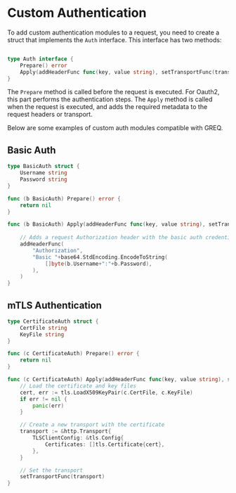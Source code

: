 # Custom Authentication
To add custom authentication modules to a request, you need to create a struct that implements the `Auth` interface. This interface has two methods:

```go

type Auth interface {
    Prepare() error
    Apply(addHeaderFunc func(key, value string), setTransportFunc(transport http.RoundTripper))
}
```

The `Prepare` method is called before the request is executed. For Oauth2, this part performs the authentication steps. The `Apply` method is called when the request is executed, and adds the required metadata to the request headers or transport.

Below are some examples of custom auth modules compatible with GREQ.


## Basic Auth
```go
type BasicAuth struct {
    Username string
    Password string
}

func (b BasicAuth) Prepare() error {
    return nil
}

func (b BasicAuth) Apply(addHeaderFunc func(key, value string), setTransportFunc func(transport http.RoundTripper)) {
    
    // Adds a request Authorization header with the basic auth credentials
    addHeaderFunc(
        "Authorization", 
        "Basic "+base64.StdEncoding.EncodeToString(
            []byte(b.Username+":"+b.Password),
        ),
    )
}
```

## mTLS Authentication
```go
type CertificateAuth struct {
    CertFile string
    KeyFile string
}

func (c CertificateAuth) Prepare() error {
    return nil
}

func (c CertificateAuth) Apply(addHeaderFunc func(key, value string), setTransportFunc func(transport http.RoundTripper)) {
    // Load the certificate and key files
    cert, err := tls.LoadX509KeyPair(c.CertFile, c.KeyFile)
    if err != nil {
        panic(err)
    }

    // Create a new transport with the certificate
    transport := &http.Transport{
        TLSClientConfig: &tls.Config{
            Certificates: []tls.Certificate{cert},
        },
    }

    // Set the transport
    setTransportFunc(transport)
}
```